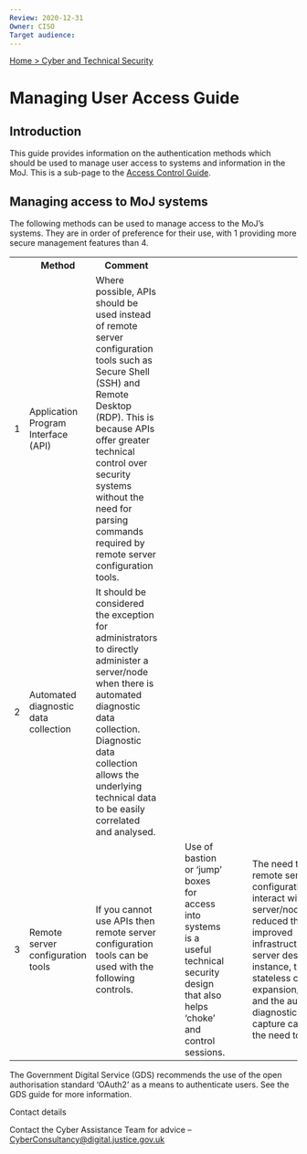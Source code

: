 ```yaml
---
Review: 2020-12-31
Owner: CISO
Target audience:
---
```


[Home > Cyber and Technical Security](home-security-policies-guides.md)

# Managing User Access Guide

## Introduction

This guide provides information on the authentication methods which should be used to manage user access to systems and information in the MoJ. This is a sub-page to the [Access Control Guide](access-control-guide.md).

## Managing access to MoJ systems

The following methods can be used to manage access to the MoJ’s systems. They are in order of preference for their use, with 1 providing more secure management features than 4.

<table>
<tr>
<th></th>
<th>Method</th>
<th>Comment</th>
</tr>
<tr>
<td>1</td>
<td>Application Program Interface (API)</td>
<td>Where possible, APIs should be used instead of remote server configuration tools such as Secure Shell (SSH) and Remote Desktop  (RDP). This is because APIs offer greater technical control over security systems without the need for parsing commands required by remote server configuration tools.</td></tr>
<tr><td>2</td>
<td>Automated diagnostic data collection</td>
<td> It should be considered the exception for administrators to directly administer a server/node when there is automated diagnostic data collection. Diagnostic data collection allows the underlying technical data to be easily correlated and analysed.</td></tr>
<tr><td>3</td>
<td>Remote server configuration tools</td>
<td>If you cannot use APIs then remote server configuration tools can be used with the following controls.</td>
<td></td>
<td></td>
<td>Use of bastion or ‘jump’ boxes for access into systems is a useful technical security design that also helps ‘choke’ and control sessions.</td>
<td></td>
<td></td>
<td>The need to use remote server configuration tools to interact with a server/node can be reduced through improved infrastructure and server design. For instance, the use of stateless cluster expansion/contraction and the automated diagnostic data capture can reduce the need to use SSH.</td>
<td></td>
<td></td>
<td>System Admins should only login to a server/node via SSH and execute commands with elevated privileges (typically, root) under exceptional circumstances.</td>
<td></td>
<td></td>
<td><li>SSH must be strictly controlled and environments should be segregated so that no single bastion or ‘jump’ SSH server can access both production and non-production accounts.</li>
<td></td>
<td></td>
<td><li>Do not allow direct logging in as root through SSH, administrators must have a separate account that they regularly use and simply sudo to root when necessary.</li>
<td></td>
<td></td>
<td><li>SSHs must be limited to users who need shell (by comparison to users who will use SSH as a port forwarding tunnel).</li>
<td></td>
<td></td>
<td><li>Joiners/Movers/Leavers processes must be strictly enforced (optimally and preferably automated) on SSH servers as they are a critical and privileged access method.</li>
<td></td>
<td></td>
<td><li>SSH should not be password-based, and should use individually created and purposed SSH key pairs. Private keys must not be shared or re-used.</li></tr>
</table>

The Government Digital Service (GDS) recommends the use of the open authorisation standard ‘OAuth2’ as a means to authenticate users. See the GDS guide for more information.

Contact details

Contact the Cyber Assistance Team for advice – [CyberConsultancy@digital.justice.gov.uk](mailto:CyberConsultancy@digital.justice.gov.uk)
